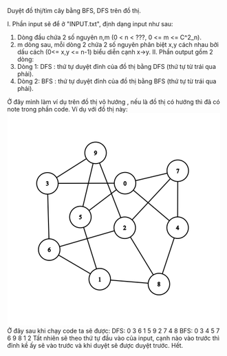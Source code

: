 Duyệt đồ thị/tìm cây bằng BFS, DFS trên đồ thị.

I. Phần input sẽ để ở "INPUT.txt", định dạng input như sau:
1. Dòng đầu chứa 2 số nguyên n,m (0 < n < ???, 0 <= m <= C^2_n).
2. m dòng sau, mỗi dòng 2 chứa 2 số nguyên phân biệt x,y cách nhau bởi dấu cách (0<= x,y <= n-1) biểu diễn cạnh x->y.
II. Phần output gồm 2 dòng:
1. Dòng 1: DFS : thứ tự duyệt đỉnh của đồ thị bằng DFS (thứ tự từ trái qua phải).
2. Dòng 2: BFS : thứ tự duyệt đỉnh của đồ thị bằng BFS (thứ tự từ trái qua phải).

Ở đây mình làm ví dụ trên đồ thị vô hướng , nếu là đồ thị có hướng thì đã có note trong phần code.
Ví dụ với đồ thị này:
![Graph](Graph.png)
Ở đây sau khi chạy code ta sẽ được:
DFS: 0 3 6 1 5 9 2 7 4 8
BFS: 0 3 4 5 7 6 9 8 1 2
Tất nhiên sẽ theo thứ tự đầu vào của input, cạnh nào vào trước thì đỉnh kề ấy sẽ vào trước và khi duyệt sẽ được duyệt trước.
Hết.
